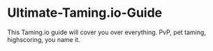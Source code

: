 # Ultimate-Taming.io-Guide
This Taming.io guide will cover you over everything. PvP, pet taming, highscoring, you name it.
